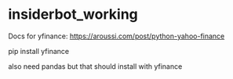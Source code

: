 # insiderbot_working
Docs for yfinance: https://aroussi.com/post/python-yahoo-finance

pip install yfinance

also need pandas but that should install with yfinance
